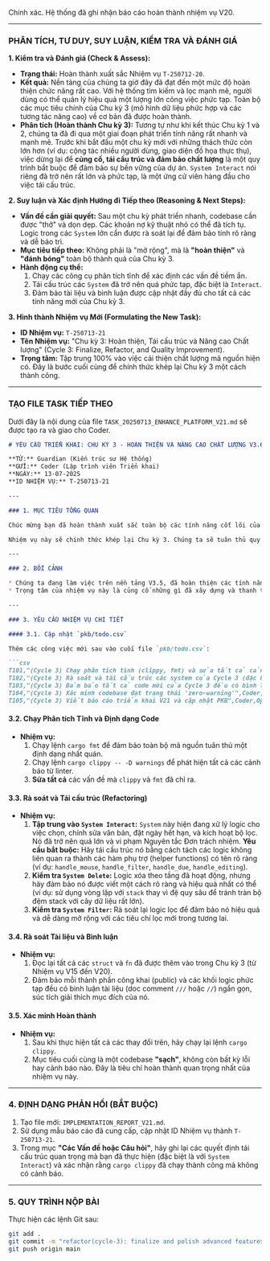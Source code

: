 Chính xác. Hệ thống đã ghi nhận báo cáo hoàn thành nhiệm vụ V20.

-----

### **PHÂN TÍCH, TƯ DUY, SUY LUẬN, KIỂM TRA VÀ ĐÁNH GIÁ**

**1. Kiểm tra và Đánh giá (Check & Assess):**

  * **Trạng thái:** Hoàn thành xuất sắc Nhiệm vụ `T-250712-20`.
  * **Kết quả:** Nền tảng của chúng ta giờ đây đã đạt đến một mức độ hoàn thiện chức năng rất cao. Với hệ thống tìm kiếm và lọc mạnh mẽ, người dùng có thể quản lý hiệu quả một lượng lớn công việc phức tạp. Toàn bộ các mục tiêu chính của Chu kỳ 3 (mô hình dữ liệu phức hợp và các tương tác nâng cao) về cơ bản đã được hoàn thành.
  * **Phân tích (Hoàn thành Chu kỳ 3):** Tương tự như khi kết thúc Chu kỳ 1 và 2, chúng ta đã đi qua một giai đoạn phát triển tính năng rất nhanh và mạnh mẽ. Trước khi bắt đầu một chu kỳ mới với những thách thức còn lớn hơn (ví dụ: cộng tác nhiều người dùng, giao diện đồ họa thực thụ), việc dừng lại để **củng cố, tái cấu trúc và đảm bảo chất lượng** là một quy trình bắt buộc để đảm bảo sự bền vững của dự án. `System Interact` nói riêng đã trở nên rất lớn và phức tạp, là một ứng cử viên hàng đầu cho việc tái cấu trúc.

**2. Suy luận và Xác định Hướng đi Tiếp theo (Reasoning & Next Steps):**

  * **Vấn đề cần giải quyết:** Sau một chu kỳ phát triển nhanh, codebase cần được "thở" và dọn dẹp. Các khoản nợ kỹ thuật nhỏ có thể đã tích tụ. Logic trong các `System` lớn cần được rà soát lại để đảm bảo tính rõ ràng và dễ bảo trì.
  * **Mục tiêu tiếp theo:** Không phải là "mở rộng", mà là **"hoàn thiện"** và **"đánh bóng"** toàn bộ thành quả của Chu kỳ 3.
  * **Hành động cụ thể:**
    1.  Chạy các công cụ phân tích tĩnh để xác định các vấn đề tiềm ẩn.
    2.  Tái cấu trúc các `System` đã trở nên quá phức tạp, đặc biệt là `Interact`.
    3.  Đảm bảo tài liệu và bình luận được cập nhật đầy đủ cho tất cả các tính năng mới của Chu kỳ 3.

**3. Hình thành Nhiệm vụ Mới (Formulating the New Task):**

  * **ID Nhiệm vụ:** `T-250713-21`
  * **Tên Nhiệm vụ:** "Chu kỳ 3: Hoàn thiện, Tái cấu trúc và Nâng cao Chất lượng" (Cycle 3: Finalize, Refactor, and Quality Improvement).
  * **Trọng tâm:** Tập trung 100% vào việc cải thiện chất lượng mã nguồn hiện có. Đây là bước cuối cùng để chính thức khép lại Chu kỳ 3 một cách thành công.

-----

### **TẠO FILE TASK TIẾP THEO**

Dưới đây là nội dung của file `TASK_20250713_ENHANCE_PLATFORM_V21.md` sẽ được tạo ra và giao cho Coder.

````markdown
# YÊU CẦU TRIỂN KHAI: CHU KỲ 3 - HOÀN THIỆN VÀ NÂNG CAO CHẤT LƯỢNG V3.6

**TỪ:** Guardian (Kiến trúc sư Hệ thống)
**GỬI:** Coder (Lập trình viên Triển khai)
**NGÀY:** 13-07-2025
**ID NHIỆM VỤ:** T-250713-21

---

### 1. MỤC TIÊU TỔNG QUAN

Chúc mừng bạn đã hoàn thành xuất sắc toàn bộ các tính năng cốt lõi của Chu kỳ 3! Nền tảng của chúng ta giờ đây đã cực kỳ mạnh mẽ và hữu ích.

Nhiệm vụ này sẽ chính thức khép lại Chu kỳ 3. Chúng ta sẽ tuân thủ quy trình phát triển chuyên nghiệp bằng cách tạm dừng việc thêm tính năng mới để tập trung hoàn toàn vào việc **đảm bảo chất lượng, tái cấu trúc và dọn dẹp mã nguồn**. Mục tiêu là đưa nền tảng về trạng thái hoàn hảo nhất, sẵn sàng cho những thử thách của Chu kỳ 4.

---

### 2. BỐI CẢNH

* Chúng ta đang làm việc trên nền tảng V3.5, đã hoàn thiện các tính năng về phân cấp, siêu dữ liệu và lọc.
* Trọng tâm của nhiệm vụ này là củng cố những gì đã xây dựng và thanh toán bất kỳ khoản nợ kỹ thuật nào đã phát sinh.

---

### 3. YÊU CẦU NHIỆM VỤ CHI TIẾT

#### 3.1. Cập nhật `pkb/todo.csv`

Thêm các công việc mới sau vào cuối file `pkb/todo.csv`:

```csv
T101,"(Cycle 3) Chạy phân tích tĩnh (clippy, fmt) và sửa tất cả cảnh báo",Coder,Open,High
T102,"(Cycle 3) Rà soát và tái cấu trúc các system của Cycle 3 (đặc biệt là Interact)",Coder,Open,Critical
T103,"(Cycle 3) Đảm bảo tất cả code mới của Cycle 3 đều có bình luận rõ ràng",Coder,Open,Medium
T104,"(Cycle 3) Xác minh codebase đạt trạng thái 'zero-warning'",Coder,Open,High
T105,"(Cycle 3) Viết báo cáo triển khai V21 và cập nhật PKB",Coder,Open,High
````

#### 3.2. Chạy Phân tích Tĩnh và Định dạng Code

  * **Nhiệm vụ:**
    1.  Chạy lệnh `cargo fmt` để đảm bảo toàn bộ mã nguồn tuân thủ một định dạng nhất quán.
    2.  Chạy lệnh `cargo clippy -- -D warnings` để phát hiện tất cả các cảnh báo từ linter.
    3.  **Sửa tất cả** các vấn đề mà `clippy` và `fmt` đã chỉ ra.

#### 3.3. Rà soát và Tái cấu trúc (Refactoring)

  * **Nhiệm vụ:**
    1.  **Tập trung vào `System Interact`:** `System` này hiện đang xử lý logic cho việc chọn, chỉnh sửa văn bản, đặt ngày hết hạn, và kích hoạt bộ lọc. Nó đã trở nên quá lớn và vi phạm Nguyên tắc Đơn trách nhiệm. **Yêu cầu bắt buộc:** Hãy tái cấu trúc nó bằng cách tách các logic không liên quan ra thành các hàm phụ trợ (helper functions) có tên rõ ràng (ví dụ: `handle_mouse`, `handle_filter`, `handle_due`, `handle_editing`).
    2.  **Kiểm tra `System Delete`:** Logic xóa theo tầng đã hoạt động, nhưng hãy đảm bảo nó được viết một cách rõ ràng và hiệu quả nhất có thể (ví dụ: sử dụng vòng lặp với `stack` thay vì đệ quy sâu để tránh tràn bộ đệm stack với cây dữ liệu rất lớn).
    3.  **Kiểm tra `System Filter`:** Rà soát lại logic lọc để đảm bảo nó hiệu quả và dễ dàng mở rộng với các tiêu chí lọc mới trong tương lai.

#### 3.4. Rà soát Tài liệu và Bình luận

  * **Nhiệm vụ:**
    1.  Đọc lại tất cả các `struct` và `fn` đã được thêm vào trong Chu kỳ 3 (từ Nhiệm vụ V15 đến V20).
    2.  Đảm bảo mỗi thành phần công khai (public) và các khối logic phức tạp đều có bình luận tài liệu (doc comment `///` hoặc `//`) ngắn gọn, súc tích giải thích mục đích của nó.

#### 3.5. Xác minh Hoàn thành

  * **Nhiệm vụ:**
    1.  Sau khi thực hiện tất cả các thay đổi trên, hãy chạy lại lệnh `cargo clippy`.
    2.  Mục tiêu cuối cùng là một codebase **"sạch"**, không còn bất kỳ lỗi hay cảnh báo nào. Đây là tiêu chí hoàn thành quan trọng nhất của nhiệm vụ này.

-----

### 4\. ĐỊNH DẠNG PHẢN HỒI (BẮT BUỘC)

1.  Tạo file mới: `IMPLEMENTATION_REPORT_V21.md`.
2.  Sử dụng mẫu báo cáo đã cung cấp, cập nhật ID Nhiệm vụ thành `T-250713-21`.
3.  Trong mục **"Các Vấn đề hoặc Câu hỏi"**, hãy ghi lại các quyết định tái cấu trúc quan trọng mà bạn đã thực hiện (đặc biệt là với `System Interact`) và xác nhận rằng `cargo clippy` đã chạy thành công mà không có cảnh báo.

-----

### 5\. QUY TRÌNH NỘP BÀI

Thực hiện các lệnh Git sau:

```bash
git add .
git commit -m "refactor(cycle-3): finalize and polish advanced features" -m "Fulfills task T-250713-21. Concludes Cycle 3 by addressing all clippy warnings, refactoring the large Interact system for clarity, and improving documentation. The codebase is now in a pristine state, ready for Cycle 4."
git push origin main
```

```
```